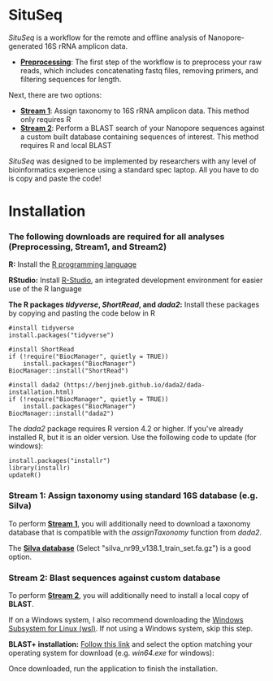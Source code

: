 # SituSeq
*SituSeq* is a workflow for the remote and offline analysis of Nanopore-generated 16S rRNA amplicon data. 

- [**Preprocessing**](https://github.com/jkzorz/SituSeq/blob/main/Preprocessing.R): The first step of the workflow is to preprocess your raw reads, which includes concatenating fastq files, removing primers, and filtering sequences for length. 

Next, there are two options: 
- [**Stream 1**](https://github.com/jkzorz/Seaquencing/blob/main/Stream1_dada2_assignTaxonomy.R): Assign taxonomy to 16S rRNA amplicon data. This method only requires R 
- [**Stream 2**](https://github.com/jkzorz/Seaquencing/blob/main/Stream2_blast_database.sh): Perform a BLAST search of your Nanopore sequences against a custom built database containing sequences of interest. This method requires R and local BLAST

*SituSeq* was designed to be implemented by researchers with any level of bioinformatics experience using a standard spec laptop. All you have to do is copy and paste the code!  

# Installation 

### The following downloads are required for all analyses (Preprocessing, Stream1, and Stream2)

**R:** Install the [R programming language](https://cran.rstudio.com/) 

**RStudio:** Install [R-Studio](https://www.rstudio.com/products/rstudio/download/#download), an integrated development environment for easier use of the R language 

**The R packages *tidyverse*, *ShortRead*, and *dada2*:** Install these packages by copying and pasting the code below in R

```
#install tidyverse
install.packages("tidyverse")

#install ShortRead
if (!require("BiocManager", quietly = TRUE))
    install.packages("BiocManager")
BiocManager::install("ShortRead")

#install dada2 (https://benjjneb.github.io/dada2/dada-installation.html) 
if (!require("BiocManager", quietly = TRUE))
    install.packages("BiocManager")
BiocManager::install("dada2")

```

The *dada2* package requires R version 4.2 or higher. If you've already installed R, but it is an older version. Use the following code to update (for windows): 

```
install.packages("installr")
library(installr)
updateR()
```


### Stream 1: Assign taxonomy using standard 16S database (e.g. Silva)

To perform [**Stream 1**](https://github.com/jkzorz/Seaquencing/blob/main/Stream1_dada2_assignTaxonomy.R), you will additionally need to download a taxonomy database that is compatible with the *assignTaxonomy* function from *dada2*.

The [**Silva database**](https://zenodo.org/record/4587955#.YfxAfOrMI2w ) (Select "silva_nr99_v138.1_train_set.fa.gz") is a good option.


### Stream 2: Blast sequences against custom database

To perform [**Stream 2**](https://github.com/jkzorz/Seaquencing/blob/main/Stream2_blast_database.sh), you will additionally need to install a local copy of **BLAST**. 

If on a Windows system, I also recommend downloading the [Windows Subsystem for Linux (wsl)](https://docs.microsoft.com/en-us/windows/wsl/install).
If not using a Windows system, skip this step.  

**BLAST+ installation:** [Follow this link](https://ftp.ncbi.nlm.nih.gov/blast/executables/LATEST/) and select the option matching your operating system for download (e.g. *win64.exe* for windows):


Once downloaded, run the application to finish the installation.

